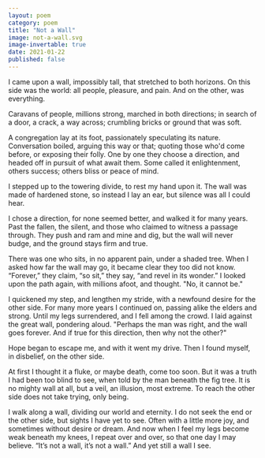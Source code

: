 ```yaml
---
layout: poem
category: poem
title: "Not a Wall"
image: not-a-wall.svg
image-invertable: true
date: 2021-01-22
published: false
---
```


I came upon a wall, impossibly tall, that stretched to both horizons. On this side was the world: all people, pleasure, and pain. And on the other, was everything.

Caravans of people, millions strong, marched in both directions; in search of a door, a crack, a way across; crumbling bricks or ground that was soft.

A congregation lay at its foot, passionately speculating its nature. Conversation boiled, arguing this way or that; quoting those who'd come before, or exposing their folly. One by one they choose a direction, and headed off in pursuit of what await them. Some called it enlightenment, others success; others bliss or peace of mind.

I stepped up to the towering divide, to rest my hand upon it. The wall was made of hardened stone, so instead I lay an ear, but silence was all I could hear.

I chose a direction, for none seemed better, and walked it for many years. Past the fallen, the silent, and those who claimed to witness a passage through. They push and ram and mine and dig, but the wall will never budge, and the ground stays firm and true.

There was one who sits, in no apparent pain, under a shaded tree. When I asked how far the wall may go, it became clear they too did not know. “Forever,” they claim, “so sit,” they say, “and revel in its wonder.” I looked upon the path again, with millions afoot, and thought. "No, it cannot be."

I quickened my step, and lengthen my stride, with a newfound desire for the other side. For many more years I continued on, passing alike the elders and strong. Until my legs surrendered, and I fell among the crowd. I laid against the great wall, pondering aloud. "Perhaps the man was right, and the wall goes forever. And if true for this direction, then why not the other?"

Hope began to escape me, and with it went my drive. Then I found myself, in disbelief, on the other side.

At first I thought it a fluke, or maybe death, come too soon. But it was a truth I had been too blind to see, when told by the man beneath the fig tree. It is no mighty wall at all, but a veil, an illusion, most extreme. To reach the other side does not take trying, only being.

I walk along a wall, dividing our world and eternity. I do not seek the end or the other side, but sights I have yet to see. Often with a little more joy, and sometimes without desire or dream. And now when I feel my legs become weak beneath my knees, I repeat over and over, so that one day I may believe. “It’s not a wall, it’s not a wall.” And yet still a wall I see.
